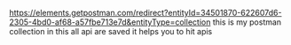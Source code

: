 https://elements.getpostman.com/redirect?entityId=34501870-622607d6-2305-4bd0-af68-a57fbe713e7d&entityType=collection
this is my postman collection in this all api are saved it helps you to hit apis
